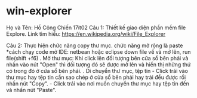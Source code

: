 # win-explorer
Họ và Tên: Hồ Công Chiến 17it02 Câu 1: Thiết kế giao diện phần mềm file Explore. Link tìm hiểu: https://en.wikipedia.org/wiki/File_Explorer

Câu 2: Thực hiện chức năng copy thư mục. chức năng mở rộng là paste
*cách chạy code mở IDE: netbean hoặc eclipse down file về và mở lên, run file(shift +f6) 
. Mở thư mục: Khi click lên đối tượng bên cửa sổ bên phải và nhấn vào nút "Open" thì đối tượng đó sẽ được mở lên và hiển thị những thứ có trong đó ở cửa sổ bên phải. 
. Di chuyển thư mục, tệp tin - Click trái vào thư mục hay tệp tin cần sao chép ở cửa sổ bên phải hay trái đều được rồi nhấn nút "Copy". - Click trái vào nơi muốn chuyển thư mục hay tệp tin đến và nhấn nút "Paste".
